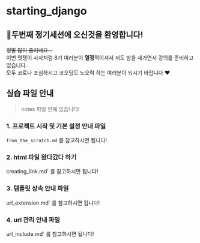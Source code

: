 # starting_django
## 🦁두번째 정기세션에 오신것을 환영합니다!  
~~정말 많이 졸리네요...~~  
이번 멋쟁이 사자처럼 8기 여러분이 **열정**적이셔서 저도 밤을 새가면서 강의를 준비하고 있습니다..  
모두 코로나 조심하시고 코오딩도 노오력 하는 여러분이 되시기 바랍니다 ❤️  

## 실습 파일 안내  
> notes 파일 안에 있습니다! 
### 1. 프로젝트 시작 및 기본 설정 안내 파일  
`from_the_scratch.md` 를 참고하시면 됩니다!  
### 2. html 파일 왔다갔다 하기  
creating_link.md` 를 참고하시면 됩니다!  
### 3. 템플릿 상속 안내 파일  
url_extension.md` 를 참고하시면 됩니다!  
### 4. url 관리 안내 파일  
url_include.md` 를 참고하시면 됩니다!  
